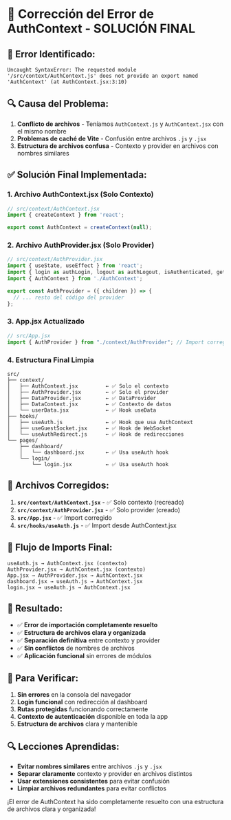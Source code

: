 # 🔧 Corrección del Error de AuthContext - SOLUCIÓN FINAL

## 🚨 **Error Identificado:**
```
Uncaught SyntaxError: The requested module '/src/context/AuthContext.js' does not provide an export named 'AuthContext' (at AuthContext.jsx:3:10)
```

## 🔍 **Causa del Problema:**
1. **Conflicto de archivos** - Teníamos `AuthContext.js` y `AuthContext.jsx` con el mismo nombre
2. **Problemas de caché de Vite** - Confusión entre archivos `.js` y `.jsx`
3. **Estructura de archivos confusa** - Contexto y provider en archivos con nombres similares

## ✅ **Solución Final Implementada:**

### 1. **Archivo AuthContext.jsx (Solo Contexto)**
```javascript
// src/context/AuthContext.jsx
import { createContext } from 'react';

export const AuthContext = createContext(null);
```

### 2. **Archivo AuthProvider.jsx (Solo Provider)**
```javascript
// src/context/AuthProvider.jsx
import { useState, useEffect } from 'react';
import { login as authLogin, logout as authLogout, isAuthenticated, getUserData } from '../services/auth';
import { AuthContext } from './AuthContext';

export const AuthProvider = ({ children }) => {
  // ... resto del código del provider
};
```

### 3. **App.jsx Actualizado**
```javascript
// src/App.jsx
import { AuthProvider } from "./context/AuthProvider"; // Import corregido
```

### 4. **Estructura Final Limpia**
```
src/
├── context/
│   ├── AuthContext.jsx         ← ✅ Solo el contexto
│   ├── AuthProvider.jsx        ← ✅ Solo el provider
│   ├── DataProvider.jsx        ← ✅ DataProvider
│   ├── DataContext.jsx         ← ✅ Contexto de datos
│   └── userData.jsx            ← ✅ Hook useData
├── hooks/
│   ├── useAuth.js              ← ✅ Hook que usa AuthContext
│   ├── useGuestSocket.jsx      ← ✅ Hook de WebSocket
│   └── useAuthRedirect.js      ← ✅ Hook de redirecciones
└── pages/
    ├── dashboard/
    │   └── dashboard.jsx       ← ✅ Usa useAuth hook
    └── login/
        └── login.jsx           ← ✅ Usa useAuth hook
```

## 🔧 **Archivos Corregidos:**

1. **`src/context/AuthContext.jsx`** - ✅ Solo contexto (recreado)
2. **`src/context/AuthProvider.jsx`** - ✅ Solo provider (creado)
3. **`src/App.jsx`** - ✅ Import corregido
4. **`src/hooks/useAuth.js`** - ✅ Import desde AuthContext.jsx

## 📝 **Flujo de Imports Final:**

```
useAuth.js → AuthContext.jsx (contexto)
AuthProvider.jsx → AuthContext.jsx (contexto)
App.jsx → AuthProvider.jsx → AuthContext.jsx
dashboard.jsx → useAuth.js → AuthContext.jsx
login.jsx → useAuth.js → AuthContext.jsx
```

## 🚀 **Resultado:**

- ✅ **Error de importación completamente resuelto**
- ✅ **Estructura de archivos clara y organizada**
- ✅ **Separación definitiva** entre contexto y provider
- ✅ **Sin conflictos** de nombres de archivos
- ✅ **Aplicación funcional** sin errores de módulos

## 🎯 **Para Verificar:**

1. **Sin errores** en la consola del navegador
2. **Login funcional** con redirección al dashboard
3. **Rutas protegidas** funcionando correctamente
4. **Contexto de autenticación** disponible en toda la app
5. **Estructura de archivos** clara y mantenible

## 🔍 **Lecciones Aprendidas:**

- **Evitar nombres similares** entre archivos `.js` y `.jsx`
- **Separar claramente** contexto y provider en archivos distintos
- **Usar extensiones consistentes** para evitar confusión
- **Limpiar archivos redundantes** para evitar conflictos

¡El error de AuthContext ha sido completamente resuelto con una estructura de archivos clara y organizada! 